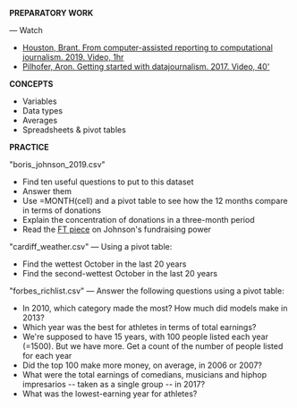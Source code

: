 **PREPARATORY WORK**

— Watch
- [Houston, Brant. From computer-assisted reporting to computational journalism. 2019. Video, 1hr](https://www.journalismfestival.com/programme/2019/computer-assisted-reporting-a-practical-guide)
- [Pilhofer, Aron. Getting started with datajournalism. 2017. Video, 40'](https://www.youtube.com/watch?v=DYzDnufwHNE)

**CONCEPTS**

- Variables
- Data types
- Averages
- Spreadsheets & pivot tables

**PRACTICE**

"boris_johnson_2019.csv"
- Find ten useful questions to put to this dataset
- Answer them
- Use =MONTH(cell) and a pivot table to see how the 12 months compare in terms of donations
- Explain the concentration of donations in a three-month period
- Read the [FT piece](https://www.ft.com/content/4cbd6eae-a8ae-11e9-984c-fac8325aaa04) on Johnson's fundraising power

"cardiff_weather.csv"
— Using a pivot table:
- Find the wettest October in the last 20 years
- Find the second-wettest October in the last 20 years

"forbes_richlist.csv"
— Answer the following questions using a pivot table:
- In 2010, which category made the most? How much did models make in 2013?
- Which year was the best for athletes in terms of total earnings?
- We're supposed to have 15 years, with 100 people listed each year (=1500). But we have more. Get a count of the number of people listed for each year
- Did the top 100 make more money, on average, in 2006 or 2007?
- What were the total earnings of comedians, musicians and hiphop impresarios -- taken as a single group -- in 2017?
- What was the lowest-earning year for athletes?
